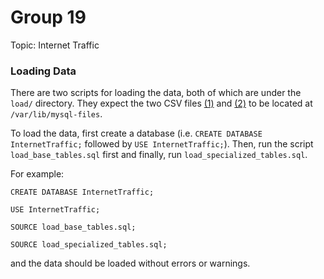 # Group 19 
Topic: Internet Traffic

### Loading Data

There are two scripts for loading the data, both of which are under the `load/` directory. They expect the two CSV files [(1)](https://www.kaggle.com/jsrojas/ip-network-traffic-flows-labeled-with-87-apps?select=Dataset-Unicauca-Version2-87Atts.csv) and [(2)](https://www.kaggle.com/akshat4112/networkanamolydetection?select=Friday-WorkingHours-Afternoon-DDos.pcap_ISCX.csv) to be located at `/var/lib/mysql-files`.

To load the data, first create a database (i.e. `CREATE DATABASE InternetTraffic;` followed by `USE InternetTraffic;`). Then, run the script `load_base_tables.sql` first and finally, run `load_specialized_tables.sql`. 

For example:

`CREATE DATABASE InternetTraffic;`

`USE InternetTraffic;`

`SOURCE load_base_tables.sql;`

`SOURCE load_specialized_tables.sql;`

and the data should be loaded without errors or warnings.